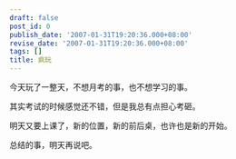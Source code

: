 ```yaml
---
draft: false
post_id: 0
publish_date: '2007-01-31T19:20:36.000+08:00'
revise_date: '2007-01-31T19:20:36.000+08:00'
tags: []
title: 疯玩
---
```


今天玩了一整天，不想月考的事，也不想学习的事。

其实考试的时候感觉还不错，但是我总有点担心考砸。

明天又要上课了，新的位置，新的前后桌，也许也是新的开始。

总结的事，明天再说吧。
